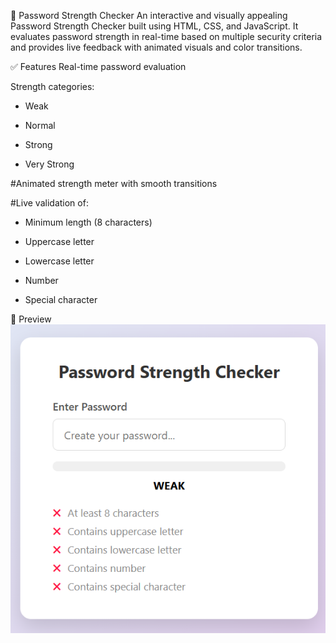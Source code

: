 
🔐 Password Strength Checker
An interactive and visually appealing Password Strength Checker built using HTML, CSS, and JavaScript. It evaluates password strength in real-time based on multiple security criteria and provides live feedback with animated visuals and color transitions.

✅ Features
Real-time password evaluation

Strength categories:

* Weak

* Normal

* Strong

* Very Strong

#Animated strength meter with smooth transitions

#Live validation of:

* Minimum length (8 characters)

* Uppercase letter

* Lowercase letter

* Number

* Special character

📸 Preview
![image alt](https://github.com/alwaysbeinghemant/password-checker-system/blob/73b2eceec355fc3c4df5ec6036c83a02b3b30349/Screenshot%202025-07-17%20201305.png)



